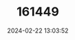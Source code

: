 ---
title: "161449"
category: "Scyliorhinus torrei"
draft: false
date: 2024-02-22 13:03:52
languages:
  English: ["Cuban Catshark", "Whitespotted Catshark", "Dwarf Catshark"]
  Spanish; Castilian: ["Alitán Enano"]
  French: ["Roussette naine"]
---